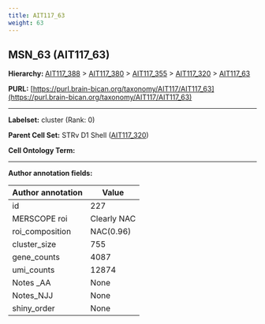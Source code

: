 ```yaml
---
title: AIT117_63
weight: 63
---
```

## MSN_63 (AIT117_63)
<b>Hierarchy: </b>
[AIT117_388](../AIT117_388) >
[AIT117_380](../AIT117_380) >
[AIT117_355](../AIT117_355) >
[AIT117_320](../AIT117_320) >
[AIT117_63](../AIT117_63)

**PURL:** [https://purl.brain-bican.org/taxonomy/AIT117/AIT117_63](https://purl.brain-bican.org/taxonomy/AIT117/AIT117_63)

---


**Labelset:** cluster (Rank: 0)

**Parent Cell Set:** STRv D1 Shell ([AIT117_320](../AIT117_320))



**Cell Ontology Term:** 

[MARKER GENES.]: #


---

[TRANSFERRED ANNOTATIONS.]: #


[AUTHOR ANNOTATION FIELDS.]: #


**Author annotation fields:**

| Author annotation | Value |
|-------------------|-------|
|id|227|
|MERSCOPE roi|Clearly NAC|
|roi_composition|NAC(0.96)|
|cluster_size|755|
|gene_counts|4087|
|umi_counts|12874|
|Notes _AA|None|
|Notes_NJJ|None|
|shiny_order|None|

